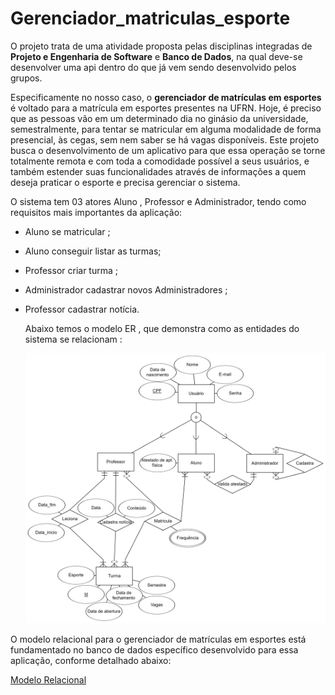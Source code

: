 # **Gerenciador_matriculas_esporte**

O projeto trata de uma atividade proposta pelas disciplinas integradas de **Projeto e Engenharia de Software** e **Banco de Dados**, na qual deve-se desenvolver uma api dentro do que já vem sendo desenvolvido pelos grupos.

Especificamente no nosso caso, o **gerenciador de matrículas em esportes** é voltado para a matrícula em esportes presentes na UFRN. Hoje, é preciso que as pessoas vão em um determinado dia no ginásio da universidade, semestralmente, para tentar se matricular em alguma modalidade de forma presencial, às cegas, sem nem saber se há vagas disponíveis. Este projeto busca o desenvolvimento de um aplicativo para que essa operação se torne totalmente remota e com toda a comodidade possível a seus usuários, e também estender suas funcionalidades através de informações a quem deseja praticar o esporte e precisa gerenciar o sistema.

O sistema tem 03 atores  Aluno , Professor e Administrador, tendo como requisitos mais importantes da aplicação:

- Aluno se matricular ;
- Aluno conseguir listar as turmas;
- Professor criar turma ;
- Administrador cadastrar novos Administradores ;
- Professor cadastrar notícia.

  Abaixo temos o modelo ER , que demonstra como as entidades do sistema se relacionam :

  ![Texto Alternativo](modeloER.png)

 O modelo relacional para o gerenciador de matrículas em esportes está fundamentado no banco de dados específico desenvolvido para essa aplicação, conforme detalhado abaixo:

 [Modelo Relacional](https://dbdiagram.io/d/Trabalho-banco-de-dados-655796eb3be14957873787ed)



